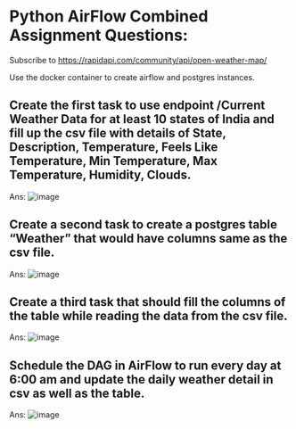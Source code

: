 # Python AirFlow Combined Assignment Questions:

Subscribe to https://rapidapi.com/community/api/open-weather-map/

Use the docker container to create airflow and postgres instances.

## Create the first task to use endpoint /Current Weather Data for at least 10 states of India and fill up the csv file with details of State, Description, Temperature, Feels Like Temperature, Min Temperature, Max Temperature, Humidity, Clouds.

Ans: ![image](https://user-images.githubusercontent.com/47415702/158744147-554ba3f9-dfc5-4bc6-987c-ef861a449ef7.png)

## Create a second task to create a postgres table “Weather” that would have columns same as the csv file.

Ans: ![image](https://user-images.githubusercontent.com/47415702/158744176-20bf9a22-df3b-496a-a1c4-5b02dbc70556.png)

## Create a third task that should fill the columns of the table while reading the data from the csv file.

Ans: ![image](https://user-images.githubusercontent.com/47415702/158744221-671ac271-8368-4d8e-ac2c-9b6e13e4d4aa.png)

## Schedule the DAG in AirFlow to run every day at 6:00 am and update the daily weather detail in csv as well as the table.

Ans: ![image](https://user-images.githubusercontent.com/47415702/158744267-6e5831d7-5e92-47eb-90aa-8b163c10dadf.png)

